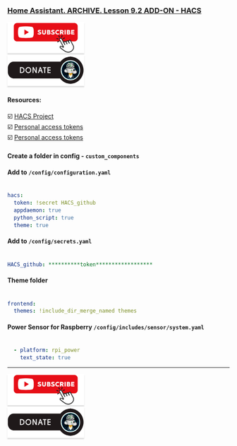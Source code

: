 ### [Home Assistant. ARCHIVE. Lesson 9.2 ADD-ON - HACS](https://youtu.be/ny0v8zqrFl4)

<a href="https://www.youtube.com/channel/UCcq9onYHbs6go3kDpfBoqhg?sub_confirmation=1" target="_blank"><img src="https://raw.githubusercontent.com/kvazis/library/master/img/subscribe.png" alt="Subscribe" style="height: 71px !important;width: 174px !important;box-shadow: 0px 3px 2px 0px rgba(190, 190, 190, 0.5) !important;-webkit-box-shadow: 0px 3px 2px 0px rgba(190, 190, 190, 0.5) !important;" ></a>     
<a href="http://kvazis.link/donate" target="_blank"><img src="https://raw.githubusercontent.com/kvazis/library/master/img/donate.png" alt="Donate" style="height: 71px !important;width: 174px !important;box-shadow: 0px 3px 2px 0px rgba(190, 190, 190, 0.5) !important;-webkit-box-shadow: 0px 3px 2px 0px rgba(190, 190, 190, 0.5) !important;" ></a>

#### Resources:    

:ballot_box_with_check: [HACS Project](https://github.com/hacs/integration)     
:ballot_box_with_check: [Personal access tokens](https://github.com/settings/tokens)     
:ballot_box_with_check: [Personal access tokens](https://github.com/settings/tokens)     


#### Create a folder in config - `custom_components`    


#### Add to `/config/configuration.yaml`

```yaml

hacs:
  token: !secret HACS_github
  appdaemon: true
  python_script: true
  theme: true

```

#### Add to `/config/secrets.yaml`    

```yaml

HACS_github: **********token******************

```

#### Theme folder    

```yaml

frontend:
  themes: !include_dir_merge_named themes

```

#### Power Sensor for Raspberry `/config/includes/sensor/system.yaml`    

```yaml

  - platform: rpi_power
    text_state: true

```

____
<a href="https://www.youtube.com/channel/UCcq9onYHbs6go3kDpfBoqhg?sub_confirmation=1" target="_blank"><img src="https://raw.githubusercontent.com/kvazis/library/master/img/subscribe.png" alt="Subscribe" style="height: 71px !important;width: 174px !important;box-shadow: 0px 3px 2px 0px rgba(190, 190, 190, 0.5) !important;-webkit-box-shadow: 0px 3px 2px 0px rgba(190, 190, 190, 0.5) !important;" ></a>     
<a href="http://kvazis.link/donate" target="_blank"><img src="https://raw.githubusercontent.com/kvazis/library/master/img/donate.png" alt="Donate" style="height: 71px !important;width: 174px !important;box-shadow: 0px 3px 2px 0px rgba(190, 190, 190, 0.5) !important;-webkit-box-shadow: 0px 3px 2px 0px rgba(190, 190, 190, 0.5) !important;" ></a>
